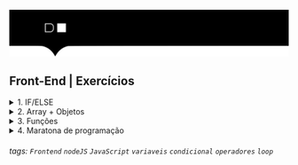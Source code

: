 ![](./hd-header.png)

## Front-End | Exercícios

<details>
  <summary>1. IF/ELSE</summary>

  - 1.1 Faça um programa para verificar se o número é par ou ímpar. O programa deve receber um número e imprimir o resultado `Par` ou `Impar`.
    > Numero par, são os números divisíveis por 2 que tem o resto 0.
  - 1.2 Faça um programa para verificar se o número é positivo ou negativo. O programa deve receber um número e imprimir o resultado `Positivo` ou `Negativo`.
    > Número positivo, são os números que são maiores que 0.
    > Número positivo, são os números que são maiores que 0.
  - 1.3 Faça um programa para verificar se o número é primo. O programa deve receber um número e imprimir o resultado `Primo` ou `Não primo`.
    > Número primo, são os números que são divisíveis por 1 e por ele mesmo.   
  - 1.4 Faça um programa programa para verificar se um triângulo é equilátero, isósceles ou escaleno. O programa deve ler os valores dos três lados e escrever o nome do tipo de triângulo correspondente.
    > Triângulo equilátero, são os triângulos que possuem todos os lados iguais.
    > Triângulo isósceles, são os triângulos que possuem dois lados iguais.
    > Triângulo escaleno, são os triângulos que possuem todos os lados diferentes. 
</details>

<details>

  <summary>2. Array + Objetos</summary>
  
  - 2.1 Faça um programa que receba um array de números e imprima o maior e o menor número. O programa deve receber um array de números e imprimir o maior e o menor número.
    > Exemplo:
    > Entrada: [1, 2, 3, 4, 5]
    > Saída:
    > Maior: 5
    > Menor: 1    
  - 2.2 Faça um programa que receba um array de números e ordene-o. O programa deve receber um array de números e ordená-lo.
    > Exemplo:
    > Entrada: [6, 2, 5, 100, 23, 1]
    > Saída:
    > [1, 2, 5, 6, 23, 100]
  - 2.3 Faça um programa que receba um array com nomes de alunos e verificar se o nome do aluno está na lista. 
    > Exemplo:
    > Entrada: ['João', 'Maria', 'José', 'Pedro']
    > Procurar por: 'Maria'
    > Saída:
    > Encontrado!
  - 2.4 Faça um programa que receba um array de objetos, contendo produtos de supermecado. Cada objeto deve ter as propriedades nome e preço. 
    > Exemplo:
    > Entrada: [{nome: 'Arroz', preço: 2.50}, {nome: 'Feijão', preço: 1.50}, {nome: 'Batata', preço: 0.50}]
    > Procurar por: 'Feijão'
    > Saída:
    > Encontrado!
  - 2.5 Com o array de objeto abaixo, faça o que se pede:
  ```js
  const listaDeCompras = [
    {nome:'Feijão', valor: 8.00},
    {nome:'Sabonete (pacote com 6)', valor: 14.00},
    {nome:'Arroz 5kg', valor: 22.50},
    {nome:'Farinha de trigo', valor: 6.99},
    {nome:'Chocolate', valor: 8.00},
  ];
  ```

  - 1 - Escreva um código que retorne somente os nomes dos itens da lista de compra como um array;
  - 2 - Escreva um código que retorne a soma de todos os valores da lista de compras;
  - 3 - Escreva um código que retone os nomes dos items como uma string separada por vírgulas;
  - 4 - Escreva um código que remova somente o último item da lista de compra;
  - 5 - Escreva um código que remova somente o primeiro da lista de compras;
  - 6 - Escreva um código que retorne somente os itens ordenados pelo nome de forma crescente;
  - 7 - Escreva um código que retorne somente os itens ordenados pelo valor de forma decrescente;
  - 8 - Escreva um código que adicione o objeto {nome:'Macarrão', valor: 5.50} na lista de compras;
  - 9 - Escreva um código que retone o item Feijão;
  - 10 - Escreva um código que retorne o valor dos itens da lista de compras adicionando R$;
 
</details>

<details>
  <summary>3. Funções</summary>
  
  - 3.1 Faça um função que receba um número e imprima o seu fatorial. O programa deve receber um número e imprimir o seu fatorial.
    > Exemplo:
    > Entrada: 5
    > Saída:
    > 5! = 120
  - 3.2 Faça um função que receba uma senha e verificar se a senha é segura. A senha é considerada segura se possuir pelo menos uma letra minúscula, uma letra maiúscula, um número e ter tamanho mínimo de 6 caracteres.   
    > Exemplo:
    > Entrada: abc123
    > Saída:
    > Senha segura  
  - 3.3 Faça um função que receba uma altura e peso de uma pessoa e calcule seu IMC. O programa deve receber uma altura e peso e imprimir o seu IMC e sua classificação. As classificações são:
    > - Abaixo do peso: Abaixo do peso (IMC abaixo de 18,5)
    > - Peso normal: Peso normal (IMC entre 18,5 e 24,9)
    > - Sobrepeso: Sobrepeso (IMC entre 25 e 29,9)
    > - Obesidade grau I: Obesidade grau I (IMC entre 30 e 34,9)
    > - Obesidade grau II: Obesidade grau II (IMC entre 35 e 39,9)
    > - Obesidade grau III: Obesidade grau III (IMC acima de 40)
    > Exemplo:
    > Entrada: 1.75 e 80
    > Saída:
    > Seu IMC é: 24.5
    > Você está com peso normal.
</details>


<details>
  <summary>4. Maratona de programação</summary>

  ### Mesa de Poker

  ### Velocista

  ### Olimpiadas

</details>

###### tags: `Frontend` `nodeJS` `JavaScript` `variaveis` `condicional` `operadores` `loop`